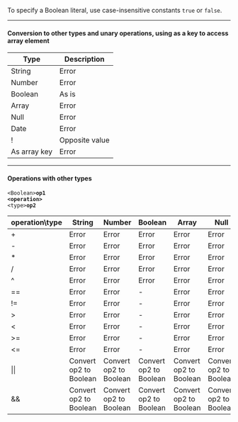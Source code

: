To specify a Boolean literal, use case-insensitive constants `true` or `false`.

***
#### Conversion to other types and unary operations, using as a key to access array element

Type | Description
--- | ---
 String | Error 
 Number |  Error
 Boolean | As is
 Array | Error 
 Null | Error
 Date | Error
! | Opposite value
As array key | Error

***
#### Operations with other types
<code>\<Boolean\>**op1** **\<operation\>** \<type\>**op2**</code>

operation\type | String | Number | Boolean | Array | Null | Date
--- | --- | --- | --- | --- | --- | --- 
\+|Error |Error |Error |Error |Error |Error
\-|Error |Error |Error |Error |Error |Error 
\*|Error |Error |Error |Error |Error |Error
/ |Error |Error |Error |Error |Error |Error 
^ |Error |Error |Error |Error |Error |Error 
== |Error |Error |- |Error |Error |Error 
!= |Error |Error |- |Error |Error |Error 
\> |Error |Error |- |Error |Error |Error 
\< |Error |Error |- |Error |Error |Error 
\>= |Error |Error |- |Error |Error |Error
\<= |Error |Error |- |Error |Error |Error
\|\| |Convert op2 to Boolean |Convert op2 to Boolean |Convert op2 to Boolean |Convert op2 to Boolean |Convert op2 to Boolean |Convert op2 to Boolean
&& |Convert op2 to Boolean |Convert op2 to Boolean |Convert op2 to Boolean |Convert op2 to Boolean |Convert op2 to Boolean |Convert op2 to Boolean

